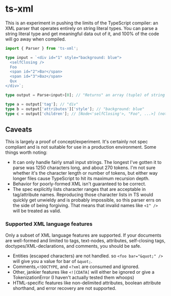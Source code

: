 # ts-xml

This is an experiment in pushing the limits of the TypeScript compiler: an XML parser that operates entirely on string literal types. You can parse a string literal type and get meaningful data out of it, and 100% of the code will go away when compiled.

```typescript
import { Parser } from 'ts-xml';

type input = `<div id="1" style="background: blue">
  <selfClosing />
  Foo
  <span id="2">Bar</span>
  <span id="3">Baz</span>
  Qux
</div>`;

type output = Parse<input>[0]; // "Returns" an array (tuple) of string types and Node object types

type a = output['tag']; // "div"
type b = output['attributes']['style']; // "background: blue"
type c = output['children']; // [Node<'selfClosing'>, "Foo", ...>] (note: several whitespace text nodes removed for clarity)
```

## Caveats
This is largely a proof of concept/experiment. It's certainly not spec compliant and is not suitable for use in a production environment. Some things worth noting:

- It can only handle fairly small input strings. The longest I've gotten it to parse was 1250 characters long, and about 270 tokens. I'm not sure whether it's the character length or number of tokens, but either way longer files cause TypeScript to hit its maximum recursion depth.
- Behavior for poorly-formed XML isn't guaranteed to be correct.
- The spec explicitly lists character ranges that are acceptable in tag/attribute names. Reproducing those character lists in TS would quickly get unwieldy and is probably impossible, so this parser errs on the side of being forgiving. That means that invalid names like `<1^ />` will be treated as valid.

### Supported XML language features
Only a subset of XML language features are supported. If your documents are well-formed and limited to tags, text-nodes, attributes, self-closing tags, doctypes/XML-declarations, and comments, you should be safe.

- Entities (escaped characters) are not handled. so `<foo bar="&quot;" />` will give you a value for bar of `&quot;`.
- Comments,`<!DOCTYPE`, and `<?xml` are consumed and ignored.
- Other, jankier features like `<![CDATA[` will either be ignored or give a TokenizationError (I haven't actually tested them whoops)
- HTML-specific features like non-delimited attributes, boolean attribute shorthand, and error recovery are not supported.
